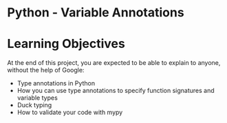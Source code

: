 # Python - Variable Annotations

# Learning Objectives

At the end of this project, you are expected to be able to explain to anyone, without the help of Google:

* Type annotations in Python 
* How you can use type annotations to specify function signatures and variable types
* Duck typing
* How to validate your code with mypy
